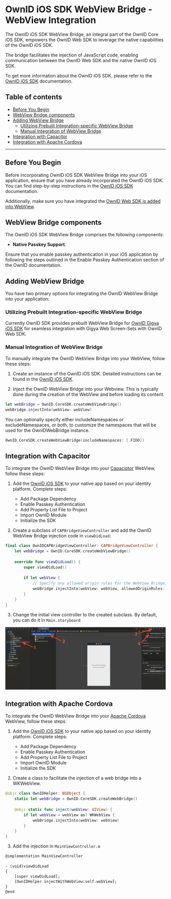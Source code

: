 # OwnID iOS SDK WebView Bridge - WebView Integration

The OwnID iOS SDK WebView Bridge, an integral part of the OwnID Core iOS SDK, empowers the OwnID Web SDK to leverage the native capabilities of the OwnID iOS SDK. 

The bridge facilitates the injection of JavaScript code, enabling communication between the OwnID Web SDK and the native OwnID iOS SDK.

To get more information about the OwnID iOS SDK, please refer to the [OwnID iOS SDK](../README.md) documentation.

## Table of contents
* [Before You Begin](#before-you-begin)
* [WebView Bridge components](#webView-bridge-components)
* [Adding WebView Bridge](#adding-webview-bridge)
   + [Utilizing Prebuilt Integration-specific WebView Bridge](#utilizing-prebuilt-integration-specific-webview-bridge)
   + [Manual Integration of WebView Bridge](#manual-integration-of-webview-bridge)
* [Integration with Capacitor](#integration-with-capacitor)
* [Integration with Apache Cordova](#integration-with-apache-cordova)

---

## Before You Begin
Before incorporating OwnID iOS SDK WebView Bridge into your iOS application, ensure that you have already incorporated the OwnID iOS SDK. You can find step-by-step instructions in the [OwnID iOS SDK](../README.md) documentation.

Additionally, make sure you have integrated the [OwnID Web SDK is added into WebView](https://docs.ownid.com).

## WebView Bridge components

The OwnID iOS SDK WebView Bridge comprises the following components:

 - **Native Passkey Support**. 
 
Ensure that you enable passkey authentication in your iOS application by following the steps outlined in the Enable Passkey Authentication section of the OwnID documentation.

## Adding WebView Bridge
You have two primary options for integrating the OwnID WebView Bridge into your application:

### Utilizing Prebuilt Integration-specific WebView Bridge

Currently OwnID SDK provides prebuilt WebView Bridge for [OwnID Gigya iOS SDK](sdk-gigya.md#add-ownid-webview-bridge) for seamless integration with Gigya Web Screen-Sets with OwnID Web SDK.

### Manual Integration of WebView Bridge

To manually integrate the OwnID WebView Bridge into your WebView, follow these steps:

1. Create an instance of the OwnID iOS SDK. Detailed instructions can be found in the [OwnID iOS SDK](../README.md).

2. Inject the OwnID WebView Bridge into your Webview. This is typically done during the creation of the WebView and before loading its content.

```swift
let webBridge = OwnID.CoreSDK.createWebViewBridge()
webBridge.injectInto(webView: webView)
```

You can optionally specify either includeNamespaces or excludeNamespaces, or both, to customize the namespaces that will be used for the OwnIDWebBridge instance.
```swift
OwnID.CoreSDK.createWebViewBridge(includeNamespaces: [.FIDO])
```

## Integration with Capacitor

To integrate the OwnID WebView Bridge into your [Capaciptor](https://capacitorjs.com/) WebView, follow these steps:

1. Add the [OwnID iOS SDK](../README.md) to your native app based on your identity platform. Complete steps:
   * Add Package Dependency
   * Enable Passkey Authentication
   * Add Property List File to Project
   * Import OwnID Module
   * Initialize the SDK

2. Create a subclass of `CAPBridgeViewController` and add the OwnID WebView Bridge injection code in `viewDidLoad`:

```swift
final class OwnIDCAPBridgeViewController: CAPBridgeViewController {
    let webBridge = OwnID.CoreSDK.createWebViewBridge()
    
    override func viewDidLoad() {
        super.viewDidLoad()
        
        if let webView {
            // Specify any allowed origin rules for the WebView Bridge, in addition to server-configured values (if required)
            webBridge.injectInto(webView: webView, allowedOriginRules: ["yourscheme://your.domain.com"])
        }
    }
}
```

3. Change the initial view controller to the created subclass. By default, you can do it in `Main.storyboard`

![](capacitor_tutorial.png)

## Integration with Apache Cordova

To integrate the OwnID WebView Bridge into your [Apache Cordova](https://cordova.apache.org) WebView, follow these steps:

1. Add the [OwnID iOS SDK](../README.md) to your native app based on your identity platform. Complete steps:
   * Add Package Dependency
   * Enable Passkey Authentication
   * Add Property List File to Project
   * Import OwnID Module
   * Initialize the SDK

2. Create a class to facilitate the injection of a web bridge into a WKWebView.

```swift
@objc class OwnIDHelper: NSObject {
    static let webBridge = OwnID.CoreSDK.createWebBridge()
    
    @objc static func inject(webView: UIView) {
        if let webView = webView as? WKWebView {
            webBridge.injectInto(webView: webView)
        }
    }
}
```

3. Add the injection in `MainViewController.m`

```obj-c
@implementation MainViewController

- (void)viewDidLoad
{
    [super viewDidLoad];
    [OwnIDHelper injectWithWebView:self.webView];
}
@end

```